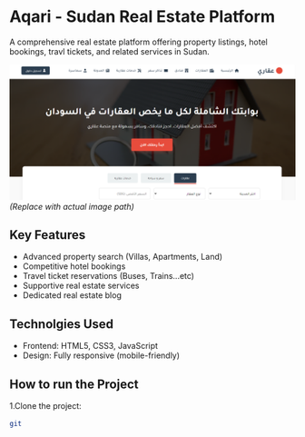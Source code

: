 # Aqari - Sudan Real Estate Platform
A comprehensive real estate platform offering property listings, hotel bookings, travl tickets, and related services in Sudan.

![Platform Preview](/Preview.png) *(Replace with actual image path)*

## Key Features 
- Advanced property search (Villas, Apartments, Land)
- Competitive hotel bookings
- Travel ticket reservations (Buses, Trains...etc)
- Supportive real estate services
- Dedicated real estate blog

## Technolgies Used
- Frontend: HTML5, CSS3, JavaScript
- Design: Fully responsive (mobile-friendly)

## How to run the Project
1.Clone the project:
  ```bash
  git 

 
